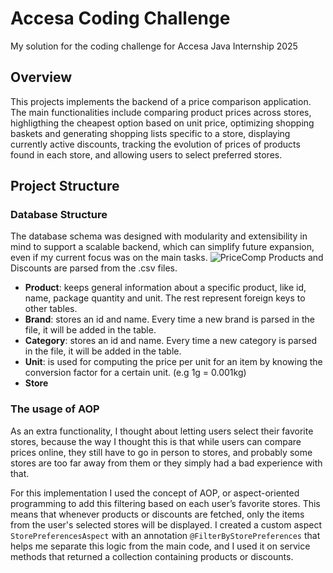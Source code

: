 # Accesa Coding Challenge
My solution for the coding challenge for Accesa Java Internship 2025
## Overview
This projects implements the backend of a price comparison application. The main functionalities include comparing product prices across stores, highligthing the cheapest option based on unit price, optimizing shopping baskets and generating shopping lists specific to a store, displaying currently active discounts, tracking the evolution of prices of products found in each store, and allowing users to select preferred stores.
## Project Structure
### Database Structure
The database schema was designed with modularity and extensibility in mind to support a scalable backend, which can simplify future expansion, even if my current focus was on the main tasks.
![PriceComp](https://github.com/user-attachments/assets/b1d3cd04-6cca-4ac2-8ccf-88a872328c9e)
Products and Discounts are parsed from the .csv files.
- **Product**: keeps general information about a specific product, like id, name, package quantity and unit. The rest represent foreign keys to other tables.
- **Brand**: stores an id and name. Every time a new brand is parsed in the file, it will be added in the table.
- **Category**: stores an id and name. Every time a new category is parsed in the file, it will be added in the table.
- **Unit**: is used for computing the price per unit for an item by knowing the conversion factor for a certain unit. (e.g 1g = 0.001kg)
- **Store**
### The usage of AOP
As an extra functionality, I thought about letting users select their favorite stores, because the way I thought this is that while users can compare prices online, they still have to go in person to stores, and probably some stores are too far away from them or they simply had a bad experience with that. 

For this implementation I used the concept of AOP, or aspect-oriented programming to add this filtering based on each user’s favorite stores. This means that whenever products or discounts are fetched, only the items from the user's selected stores will be displayed. I created a custom aspect `StorePreferencesAspect` with an annotation `@FilterByStorePreferences` that helps me separate this logic from the main code, and I used it on service methods that returned a collection containing products or discounts. 

